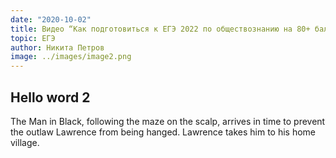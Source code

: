 ```yaml
---
date: "2020-10-02"
title: Видео “Как подготовиться к ЕГЭ 2022 по обществознанию на 80+ баллов за 5 месяцев”
topic: ЕГЭ
author: Никита Петров
image: ../images/image2.png
---
```


## Hello word 2

The Man in Black, following the maze on the scalp, arrives in time to prevent the outlaw Lawrence from being hanged. Lawrence takes him to his home village.
